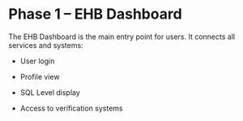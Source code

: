 # Phase 1 – EHB Dashboard

The EHB Dashboard is the main entry point for users. It connects all services and systems:

- User login

- Profile view

- SQL Level display

- Access to verification systems
